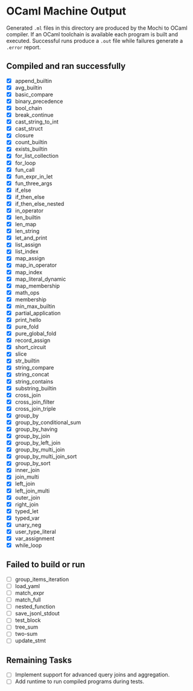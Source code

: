 # OCaml Machine Output

Generated `.ml` files in this directory are produced by the Mochi to OCaml compiler.
If an OCaml toolchain is available each program is built and executed.  Successful
runs produce a `.out` file while failures generate a `.error` report.

## Compiled and ran successfully

- [x] append_builtin
- [x] avg_builtin
- [x] basic_compare
- [x] binary_precedence
- [x] bool_chain
- [x] break_continue
- [x] cast_string_to_int
- [x] cast_struct
- [x] closure
- [x] count_builtin
- [x] exists_builtin
- [x] for_list_collection
- [x] for_loop
- [x] fun_call
- [x] fun_expr_in_let
- [x] fun_three_args
- [x] if_else
- [x] if_then_else
- [x] if_then_else_nested
- [x] in_operator
- [x] len_builtin
- [x] len_map
- [x] len_string
- [x] let_and_print
- [x] list_assign
- [x] list_index
- [x] map_assign
- [x] map_in_operator
- [x] map_index
- [x] map_literal_dynamic
- [x] map_membership
- [x] math_ops
- [x] membership
- [x] min_max_builtin
- [x] partial_application
- [x] print_hello
- [x] pure_fold
- [x] pure_global_fold
- [x] record_assign
- [x] short_circuit
- [x] slice
- [x] str_builtin
- [x] string_compare
- [x] string_concat
- [x] string_contains
- [x] substring_builtin
- [x] cross_join
- [x] cross_join_filter
- [x] cross_join_triple
- [x] group_by
- [x] group_by_conditional_sum
- [x] group_by_having
- [x] group_by_join
- [x] group_by_left_join
- [x] group_by_multi_join
- [x] group_by_multi_join_sort
- [x] group_by_sort
- [x] inner_join
- [x] join_multi
- [x] left_join
- [x] left_join_multi
- [x] outer_join
- [x] right_join
- [x] typed_let
- [x] typed_var
- [x] unary_neg
- [x] user_type_literal
- [x] var_assignment
- [x] while_loop

## Failed to build or run

- [ ] group_items_iteration
- [ ] load_yaml
- [ ] match_expr
- [ ] match_full
- [ ] nested_function
- [ ] save_jsonl_stdout
- [ ] test_block
- [ ] tree_sum
- [ ] two-sum
- [ ] update_stmt

## Remaining Tasks
- [ ] Implement support for advanced query joins and aggregation.
- [ ] Add runtime to run compiled programs during tests.
